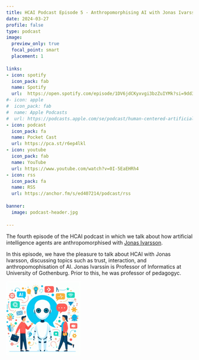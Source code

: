 ```yaml
---
title: HCAI Podcast Episode 5 - Anthropomorphising AI with Jonas Ivarsson
date: 2024-03-27
profile: false
type: podcast
image:
  preview_only: true
  focal_point: smart
  placement: 1

links: 
- icon: spotify
  icon_pack: fab
  name: Spotify
  url:  https://open.spotify.com/episode/1DV6jdCKyxvgi3bzZuIYMk?si=9dd398341140480a
#- icon: apple
#  icon_pack: fab
#  name: Apple Podcasts
#  url: https://podcasts.apple.com/se/podcast/human-centered-artificial-intelligence/id1717384556?i=1000646239946
- icon: podcast
  icon_pack: fa
  name: Pocket Cast
  url: https://pca.st/r6ep4lkl
- icon: youtube
  icon_pack: fab
  name: YouTube
  url: https://www.youtube.com/watch?v=0I-5EaEHRh4
- icon: rss
  icon_pack: fa
  name: RSS
  url: https://anchor.fm/s/ed407214/podcast/rss

banner:
  image: podcast-header.jpg  

---
```


The fourth episode of the HCAI podcast in which we talk about how artificial intelligence agents are anthropomorphised with [Jonas Ivarsson](https://www.gu.se/om-universitetet/hitta-person/jonasivarsson).

<!--more-->


In this episode, we have the pleasure to talk about HCAI with Jonas Ivarsson, discussing topics such as trust, interaction, and anthropomophisation of AI. Jonas Ivarssin is Professor of Informatics at University of Gothenburg. Prior to this, he was professor of pedagogyc.



<img src="featured.jpg" width="200px">